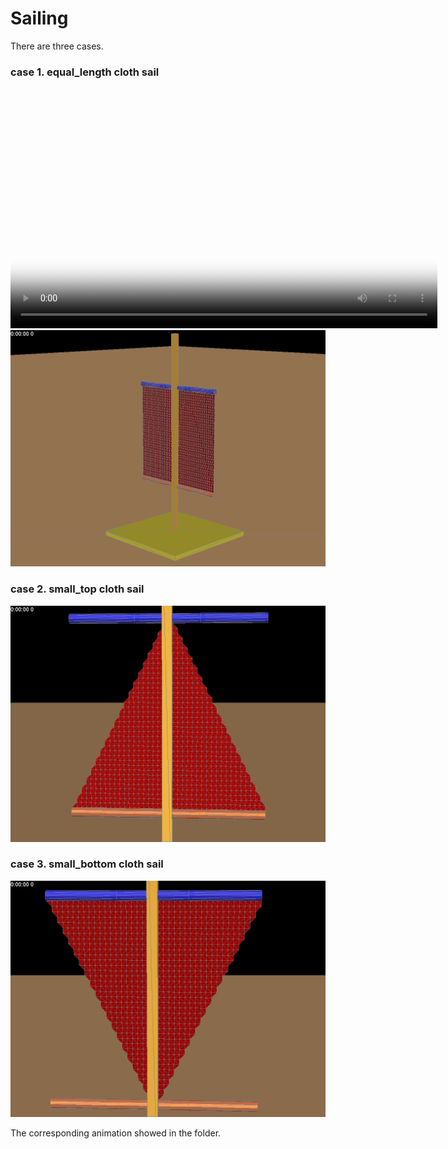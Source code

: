 Sailing
=======
There are three cases.

###  case 1. equal_length cloth sail
<video id="equalLength" class="video-js vjs-default-skin" controls
preload="auto" width="683" height="384" poster="/figure&video/equalLength.png"
data-setup="{}">
<source src="/figure&video/equalLength.avi" type='video/avi'>
</video>
![plot of mesh0](figure&video/mesh0.png)

###  case 2. small_top cloth sail
![plot of shorttop.00000](figure&video/shorttop.00000.png)

###  case 3. small_bottom cloth sail
![plot of shortbottom.00000](figure&video/shortbottom.00000.png)

The corresponding animation showed in the folder.

